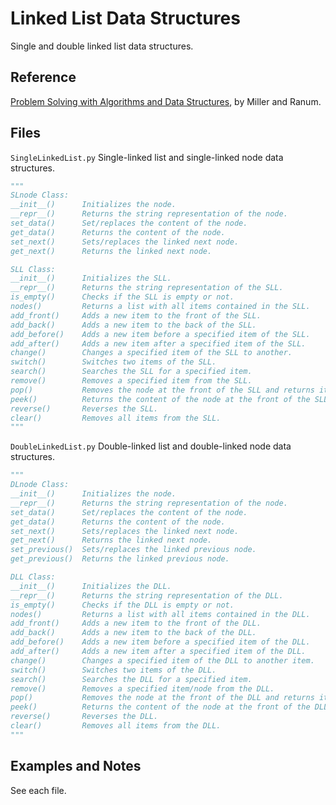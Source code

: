 # Linked List Data Structures

Single and double linked list data structures.

## Reference

[Problem Solving with Algorithms and Data Structures](https://runestone.academy/runestone/books/published/pythonds/index.html), by Miller and Ranum.

## Files

`SingleLinkedList.py` Single-linked list and single-linked node data structures.

```python
"""
SLnode Class:
__init__()      Initializes the node.
__repr__()      Returns the string representation of the node.
set_data()      Set/replaces the content of the node.
get_data()      Returns the content of the node.
set_next()      Sets/replaces the linked next node.
get_next()      Returns the linked next node.

SLL Class:
__init__()      Initializes the SLL.
__repr__()      Returns the string representation of the SLL.
is_empty()      Checks if the SLL is empty or not.
nodes()         Returns a list with all items contained in the SLL.
add_front()     Adds a new item to the front of the SLL.
add_back()      Adds a new item to the back of the SLL.
add_before()    Adds a new item before a specified item of the SLL.
add_after()     Adds a new item after a specified item of the SLL.
change()        Changes a specified item of the SLL to another.
switch()        Switches two items of the SLL.
search()        Searches the SLL for a specified item.
remove()        Removes a specified item from the SLL.
pop()           Removes the node at the front of the SLL and returns its content.
peek()          Returns the content of the node at the front of the SLL.
reverse()       Reverses the SLL.
clear()         Removes all items from the SLL.
"""
```

`DoubleLinkedList.py` Double-linked list and double-linked node data structures.

```python
"""
DLnode Class:
__init__()      Initializes the node.
__repr__()      Returns the string representation of the node.
set_data()      Set/replaces the content of the node.
get_data()      Returns the content of the node.
set_next()      Sets/replaces the linked next node.
get_next()      Returns the linked next node.
set_previous()  Sets/replaces the linked previous node.
get_previous()  Returns the linked previous node.

DLL Class:
__init__()      Initializes the DLL.
__repr__()      Returns the string representation of the DLL.
is_empty()      Checks if the DLL is empty or not.
nodes()         Returns a list with all items contained in the DLL.
add_front()     Adds a new item to the front of the DLL.
add_back()      Adds a new item to the back of the DLL.
add_before()    Adds a new item before a specified item of the DLL.
add_after()     Adds a new item after a specified item of the DLL.
change()        Changes a specified item of the DLL to another item.
switch()        Switches two items of the DLL.
search()        Searches the DLL for a specified item.
remove()        Removes a specified item/node from the DLL.
pop()           Removes the node at the front of the DLL and returns its content.
peek()          Returns the content of the node at the front of the DLL.
reverse()       Reverses the DLL.
clear()         Removes all items from the DLL.
"""
```

## Examples and Notes

See each file.
